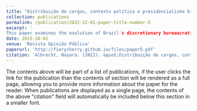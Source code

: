 ```yaml
---
title: "Distribuição de cargos, contexto político e presidencialismo brasileiro: uma análise institucional do sistema de livre provimento"
collection: publications
permalink: /publication/2022-12-01-paper-title-number-5
excerpt: '
This paper examines the evolution of Brazil's discretionary bureaucratic positions. It discusses how public office allocation relates to the coalitional presidential system and efforts to professionalise the bureaucracy. Presidential dilemmas arise between coalition support and policy control. Drawing on institutional change theories, it analyses appointment rules and their impact on nominees. Through a Brazil case study, it evaluates theoretical predictions against empirical evidence using bibliographic research, document analysis, and descriptive statistics. Results show non-compliance with appointment rules, high career civil servant presence in discretionary roles, and varying coordination body roles. Despite presidential power centralisation, managers often have freedom in staff selection, underscoring the importance of informal institutions in analysis. The paper provides a contextual account of Brazil and contributes to theory-testing and theory-building on institution-office distribution relationships.'
date: 2015-10-01
venue: 'Revista Opinião Pública'
paperurl: 'http://fierycherry.github.io/files/paper5.pdf'
citation: 'Albrecht, Nayara. (2022). &quot;Distribuição de cargos, contexto político e presidencialismo brasileiro: uma análise institucional do sistema de livre provimento. &quot; <i>Journal 1</i>. 1(3).'
---
```


The contents above will be part of a list of publications, if the user clicks the link for the publication than the contents of section will be rendered as a full page, allowing you to provide more information about the paper for the reader. When publications are displayed as a single page, the contents of the above "citation" field will automatically be included below this section in a smaller font.
